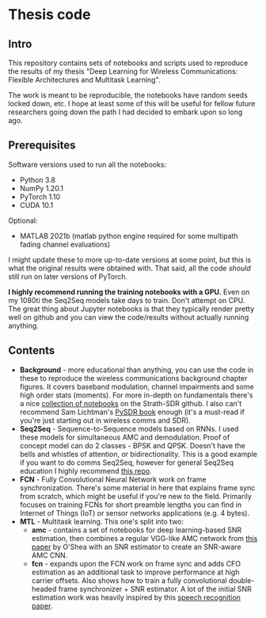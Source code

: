 # Thesis code

## Intro

This repository contains sets of notebooks and scripts used to reproduce the results of my thesis "Deep Learning for Wireless Communications: Flexible Architectures and Multitask Learning". 

The work is meant to be reproducible, the notebooks have random seeds locked down, etc. I hope at least some of this will be useful for fellow future researchers going down the path I had decided to embark upon so long ago.

## Prerequisites

Software versions used to run all the notebooks:
* Python 3.8
* NumPy 1.20.1
* PyTorch 1.10
* CUDA 10.1

Optional:

* MATLAB 2021b (matlab python engine required for some multipath fading channel evaluations)

I might update these to more up-to-date versions at some point, but this is what the original results were obtained with. That said, all the code *should* still run on later versions of PyTorch.

**I highly recommend running the training notebooks with a GPU.** Even on my 1080ti the Seq2Seq models take days to train. Don't attempt on CPU. The great thing about Jupyter notebooks is that they typically render pretty well on github and you can view the code/results without actually running anything.

## Contents

* **Background** - more educational than anything, you can use the code in these to reproduce the wireless communications background chapter figures. It covers baseband modulation, channel impairments and some high order stats (moments). For more in-depth on fundamentals there's a nice [collection of notebooks](https://github.com/strath-sdr/dsp_notebooks) on the Strath-SDR github. I also can't recommend Sam Lichtman's [PySDR book](https://pysdr.org/) enough (it's a must-read if you're just starting out in wireless comms and SDR).
* **Seq2Seq** - Sequence-to-Sequence models based on RNNs. I used these models for simultaneous AMC and demodulation. Proof of concept model can do 2 classes - BPSK and QPSK. Doesn't have the bells and whistles of attention, or bidirectionality. This is a good example if you want to do comms Seq2Seq, however for general Seq2Seq education I highly recommend [this repo](https://github.com/bentrevett/pytorch-seq2seq).
* **FCN** - Fully Convolutional Neural Network work on frame synchronization. There's some material in here that explains frame sync from scratch, which might be useful if you're new to the field. Primarily focuses on training FCNs for short preamble lengths you can find in Internet of Things (IoT) or sensor networks applications (e.g. 4 bytes).
* **MTL** - Multitask learning. This one's split into two:
    * **amc** - contains a set of notebooks for deep learning-based SNR estimation, then combines a regular VGG-like AMC network from [this paper](https://arxiv.org/abs/1712.04578) by O'Shea with an SNR estimator to create an SNR-aware AMC CNN.
    * **fcn** - expands upon the FCN work on frame sync and adds CFO estimation as an additional task to improve performance at high carrier offsets. Also shows how to train a fully convolutional double-headed frame synchronizer + SNR estimator. A lot of the initial SNR estimation work was heavily inspired by this [speech recognition paper](https://www.isca-speech.org/archive/interspeech_2016/fu16_interspeech.html).
